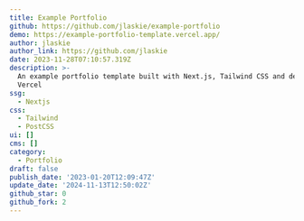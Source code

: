 ```yaml
---
title: Example Portfolio
github: https://github.com/jlaskie/example-portfolio
demo: https://example-portfolio-template.vercel.app/
author: jlaskie
author_link: https://github.com/jlaskie
date: 2023-11-28T07:10:57.319Z
description: >-
  An example portfolio template built with Next.js, Tailwind CSS and deployed on
  Vercel
ssg:
  - Nextjs
css:
  - Tailwind
  - PostCSS
ui: []
cms: []
category:
  - Portfolio
draft: false
publish_date: '2023-01-20T12:09:47Z'
update_date: '2024-11-13T12:50:02Z'
github_star: 0
github_fork: 2
---
```

